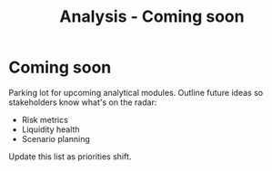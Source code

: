 ﻿---
title: Analysis - Coming soon
---

# Coming soon

Parking lot for upcoming analytical modules.
Outline future ideas so stakeholders know what's on the radar:

- Risk metrics
- Liquidity health
- Scenario planning

Update this list as priorities shift.
